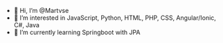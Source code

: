- 👋 Hi, I’m @Martvse
- 👀 I’m interested in JavaScript, Python, HTML, PHP, CSS, Angular/Ionic, C#, Java
- 🌱 I’m currently learning Springboot with JPA

<!---
Martvse/Martvse is a ✨ special ✨ repository because its `README.md` (this file) appears on your GitHub profile.
You can click the Preview link to take a look at your changes.
--->
